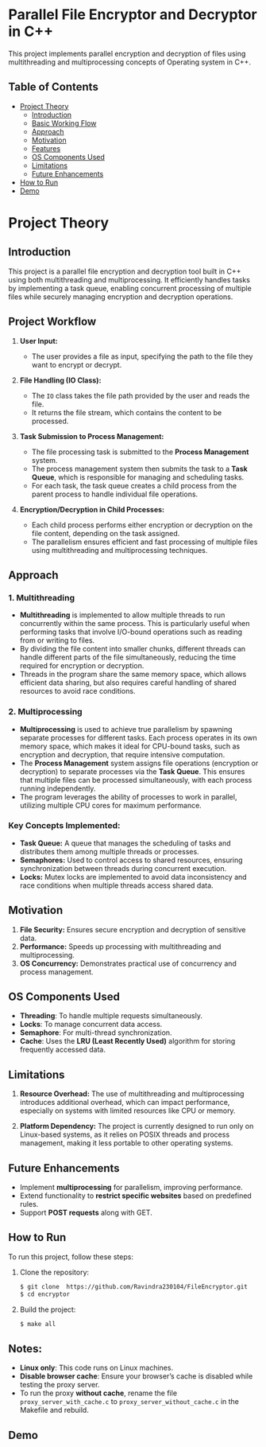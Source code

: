 # Parallel File Encryptor and Decryptor in C++

This project implements parallel encryption and decryption of files using multithreading and multiprocessing concepts of Operating system in C++.

## Table of Contents
- [Project Theory](#project-theory)
  - [Introduction](#introduction)
  - [Basic Working Flow](#basic-working-flow)
  - [Approach](#multi-threading-implementation)
  - [Motivation](#motivation)
  - [Features](#proxy-server-features)
  - [OS Components Used](#os-components-used)
  - [Limitations](#limitations)
  - [Future Enhancements](#future-enhancements)
- [How to Run](#how-to-run)
- [Demo](#demo)


# Project Theory

## Introduction
This project is a parallel file encryption and decryption tool built in C++ using both multithreading and multiprocessing. It efficiently handles tasks by implementing a task queue, enabling concurrent processing of multiple files while securely managing encryption and decryption operations.

## Project Workflow

1. **User Input:**
   - The user provides a file as input, specifying the path to the file they want to encrypt or decrypt.

2. **File Handling (IO Class):**
   - The `IO` class takes the file path provided by the user and reads the file.
   - It returns the file stream, which contains the content to be processed.

3. **Task Submission to Process Management:**
   - The file processing task is submitted to the **Process Management** system.
   - The process management system then submits the task to a **Task Queue**, which is responsible for managing and scheduling tasks.
   - For each task, the task queue creates a child process from the parent process to handle individual file operations.

4. **Encryption/Decryption in Child Processes:**
   - Each child process performs either encryption or decryption on the file content, depending on the task assigned.
   - The parallelism ensures efficient and fast processing of multiple files using multithreading and multiprocessing techniques.

## Approach

### 1. **Multithreading**
- **Multithreading** is implemented to allow multiple threads to run concurrently within the same process. This is particularly useful when performing tasks that involve I/O-bound operations such as reading from or writing to files.
- By dividing the file content into smaller chunks, different threads can handle different parts of the file simultaneously, reducing the time required for encryption or decryption.
- Threads in the program share the same memory space, which allows efficient data sharing, but also requires careful handling of shared resources to avoid race conditions.

### 2. **Multiprocessing**
- **Multiprocessing** is used to achieve true parallelism by spawning separate processes for different tasks. Each process operates in its own memory space, which makes it ideal for CPU-bound tasks, such as encryption and decryption, that require intensive computation.
- The **Process Management** system assigns file operations (encryption or decryption) to separate processes via the **Task Queue**. This ensures that multiple files can be processed simultaneously, with each process running independently.
- The program leverages the ability of processes to work in parallel, utilizing multiple CPU cores for maximum performance.
  
### Key Concepts Implemented:
- **Task Queue:** A queue that manages the scheduling of tasks and distributes them among multiple threads or processes.
- **Semaphores:** Used to control access to shared resources, ensuring synchronization between threads during concurrent execution.
- **Locks:** Mutex locks are implemented to avoid data inconsistency and race conditions when multiple threads access shared data.

  

## Motivation
1. **File Security:** Ensures secure encryption and decryption of sensitive data.
2. **Performance:** Speeds up processing with multithreading and multiprocessing.
3. **OS Concurrency:** Demonstrates practical use of concurrency and process management.


## OS Components Used
- **Threading**: To handle multiple requests simultaneously.
- **Locks**: To manage concurrent data access.
- **Semaphore**: For multi-thread synchronization.
- **Cache**: Uses the **LRU (Least Recently Used)** algorithm for storing frequently accessed data.

## Limitations
1. **Resource Overhead:** The use of multithreading and multiprocessing introduces additional overhead, which can impact performance, especially on systems with limited resources like CPU or memory.

2. **Platform Dependency:** The project is currently designed to run only on Linux-based systems, as it relies on POSIX threads and process management, making it less portable to other operating systems.

## Future Enhancements
- Implement **multiprocessing** for parallelism, improving performance.
- Extend functionality to **restrict specific websites** based on predefined rules.
- Support **POST requests** along with GET.

## How to Run

To run this project, follow these steps:

1. Clone the repository:
    ```bash
    $ git clone  https://github.com/Ravindra230104/FileEncryptor.git
    $ cd encryptor
    ```

2. Build the project:
    ```bash
    $ make all
    ```
    
## Notes:
- **Linux only**: This code runs on Linux machines.
- **Disable browser cache**: Ensure your browser’s cache is disabled while testing the proxy server.
- To run the proxy **without cache**, rename the file `proxy_server_with_cache.c` to `proxy_server_without_cache.c` in the Makefile and rebuild.

## Demo

